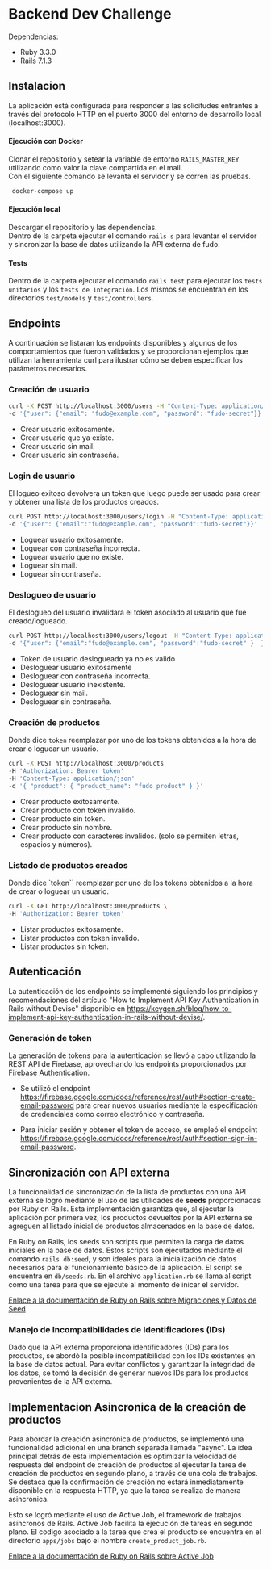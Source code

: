 # Backend Dev Challenge

Dependencias:

- Ruby 3.3.0
- Rails 7.1.3

## Instalacion

La aplicación está configurada para responder a las solicitudes entrantes a través del protocolo HTTP en el puerto 3000 del entorno de desarrollo local (localhost:3000).

#### Ejecución con Docker

Clonar el repositorio y setear la variable de entorno `RAILS_MASTER_KEY` utilizando como valor la clave compartida en el mail.<br>
Con el siguiente comando se levanta el servidor y se corren las pruebas.

```bash
 docker-compose up
```

#### Ejecución local

Descargar el repositorio y las dependencias. <br>
Dentro de la carpeta ejecutar el comando `rails s` para levantar el servidor y sincronizar la base de datos utilizando la API externa de fudo.

#### Tests

Dentro de la carpeta ejecutar el comando `rails test` para ejecutar los `tests unitarios` y los `tests de integración`. Los mismos se encuentran en los directorios `test/models` y `test/controllers`.

## Endpoints

A continuación se listaran los endpoints disponibles y algunos de los comportamientos que fueron validados y se proporcionan ejemplos que utilizan la herramienta curl para ilustrar cómo se deben especificar los parámetros necesarios.<br>

### Creación de usuario

```bash
curl -X POST http://localhost:3000/users -H "Content-Type: application/json" \
-d '{"user": {"email": "fudo@example.com", "password": "fudo-secret"}}'
```

- Crear usuario exitosamente.
- Crear usuario que ya existe.
- Crear usuario sin mail.
- Crear usuario sin contraseña.

### Login de usuario

El logueo exitoso devolvera un token que luego puede ser usado para crear y obtener una lista de los productos creados.

```bash
curl POST http://localhost:3000/users/login -H "Content-Type: application/json" \
-d '{"user": {"email":"fudo@example.com", "password":"fudo-secret"}}'
```

- Loguear usuario exitosamente.
- Loguear con contraseña incorrecta.
- Loguear usuario que no existe.
- Loguear sin mail.
- Loguear sin contraseña.

### Deslogueo de usuario

El deslogueo del usuario invalidara el token asociado al usuario que fue creado/logueado.

```bash
curl POST http://localhost:3000/users/logout -H "Content-Type: application/json" \
-d '{"user": {"email":"fudo@example.com", "password":"fudo-secret" }  }'
```

- Token de usuario deslogueado ya no es valido
- Desloguear usuario exitosamente
- Desloguear con contraseña incorrecta.
- Desloguear usuario inexistente.
- Desloguear sin mail.
- Desloguear sin contraseña.

### Creación de productos

Donde dice `token` reemplazar por uno de los tokens obtenidos a la hora de crear o loguear un usuario.

```bash
curl -X POST http://localhost:3000/products
-H 'Authorization: Bearer token'
-H 'Content-Type: application/json'
-d '{ "product": { "product_name": "fudo product" } }'
```

- Crear producto exitosamente.
- Crear producto con token invalido.
- Crear producto sin token.
- Crear producto sin nombre.
- Crear producto con caracteres invalidos. (solo se permiten letras, espacios y números).

### Listado de productos creados

Donde dice `token`` reemplazar por uno de los tokens obtenidos a la hora de crear o loguear un usuario.

```bash
curl -X GET http://localhost:3000/products \
-H 'Authorization: Bearer token'
```

- Listar productos exitosamente.
- Listar productos con token invalido.
- Listar productos sin token.

## Autenticación

La autenticación de los endpoints se implementó siguiendo los principios y recomendaciones del artículo "How to Implement API Key Authentication in Rails without Devise" disponible en https://keygen.sh/blog/how-to-implement-api-key-authentication-in-rails-without-devise/.

### Generación de token

La generación de tokens para la autenticación se llevó a cabo utilizando la REST API de Firebase, aprovechando los endpoints proporcionados por Firebase Authentication.

- Se utilizó el endpoint https://firebase.google.com/docs/reference/rest/auth#section-create-email-password para crear nuevos usuarios mediante la especificación de credenciales como correo electrónico y contraseña.

- Para iniciar sesión y obtener el token de acceso, se empleó el endpoint https://firebase.google.com/docs/reference/rest/auth#section-sign-in-email-password.

## Sincronización con API externa

La funcionalidad de sincronización de la lista de productos con una API externa se logró mediante el uso de las utilidades de **seeds** proporcionadas por Ruby on Rails. Esta implementación garantiza que, al ejecutar la aplicación por primera vez, los productos devueltos por la API externa se agreguen al listado inicial de productos almacenados en la base de datos. <br>

En Ruby on Rails, los seeds son scripts que permiten la carga de datos iniciales en la base de datos. Estos scripts son ejecutados mediante el comando `rails db:seed`, y son ideales para la inicialización de datos necesarios para el funcionamiento básico de la aplicación. El script se encuentra en `db/seeds.rb`. En el archivo `application.rb` se llama al script como una tarea para que se ejecute al momento de inicar el servidor.

[Enlace a la documentación de Ruby on Rails sobre Migraciones y Datos de Seed](https://guides.rubyonrails.org/v5.1/active_record_migrations.html#migrations-and-seed-data)

### Manejo de Incompatibilidades de Identificadores (IDs)

Dado que la API externa proporciona identificadores (IDs) para los productos, se abordó la posible incompatibilidad con los IDs existentes en la base de datos actual. Para evitar conflictos y garantizar la integridad de los datos, se tomó la decisión de generar nuevos IDs para los productos provenientes de la API externa.

## Implementacion Asincronica de la creación de productos

Para abordar la creación asincrónica de productos, se implementó una funcionalidad adicional en una branch separada llamada "async". La idea principal detrás de esta implementación es optimizar la velocidad de respuesta del endpoint de creación de productos al ejecutar la tarea de creación de productos en segundo plano, a través de una cola de trabajos. <br>
Se destaca que la confirmación de creación no estará inmediatamente disponible en la respuesta HTTP, ya que la tarea se realiza de manera asincrónica.

Esto se logró mediante el uso de Active Job, el framework de trabajos asíncronos de Rails. Active Job facilita la ejecución de tareas en segundo plano. El codigo asociado a la tarea que crea el producto se encuentra en el directorio `apps/jobs` bajo el nombre `create_product_job.rb`.

[Enlace a la documentación de Ruby on Rails sobre Active Job](https://edgeguides.rubyonrails.org/active_job_basics.html#the-purpose-of-active-job)
